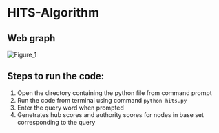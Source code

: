 # HITS-Algorithm


## Web graph
![Figure_1](https://user-images.githubusercontent.com/66625110/166146607-cf9e3c61-49cc-4e61-8fd1-2244be95a512.png)


## Steps to run the code:

1. Open the directory containing the python file from command prompt
2. Run the code from terminal using command ```python hits.py```
3.  Enter the query word when prompted
4.  Genetrates hub scores and authority scores for nodes in base set corresponding to the query
